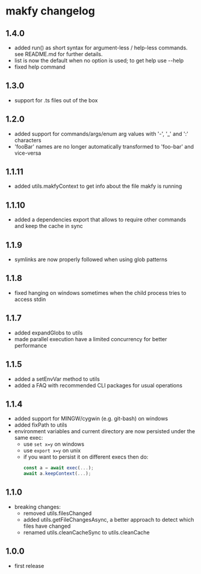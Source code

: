 # makfy changelog

## 1.4.0

- added run() as short syntax for argument-less / help-less commands. see README.md for further details.
- list is now the default when no option is used; to get help use --help
- fixed help command

## 1.3.0

- support for .ts files out of the box

## 1.2.0

- added support for commands/args/enum arg values with '-', '\_' and ':' characters
- 'fooBar' names are no longer automatically transformed to 'foo-bar' and vice-versa

## 1.1.11

- added utils.makfyContext to get info about the file makfy is running

## 1.1.10

- added a dependencies export that allows to require other commands and keep the cache in sync

## 1.1.9

- symlinks are now properly followed when using glob patterns

## 1.1.8

- fixed hanging on windows sometimes when the child process tries to access stdin

## 1.1.7

- added expandGlobs to utils
- made parallel execution have a limited concurrency for better performance

## 1.1.5

- added a setEnvVar method to utils
- added a FAQ with recommended CLI packages for usual operations

## 1.1.4

- added support for MINGW/cygwin (e.g. git-bash) on windows
- added fixPath to utils
- environment variables and current directory are now persisted under the same exec:
  - use `set x=y` on windows
  - use `export x=y` on unix
  - if you want to persist it on different execs then do:
    ```js
    const a = await exec(...);
    await a.keepContext(...);
    ```

## 1.1.0

- breaking changes:
  - removed utils.filesChanged
  - added utils.getFileChangesAsync, a better approach to detect which files have changed
  - renamed utils.cleanCacheSync to utils.cleanCache

## 1.0.0

- first release

